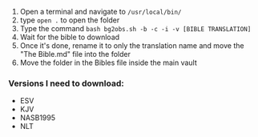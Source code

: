 1. Open a terminal and navigate to ```/usr/local/bin/```
2. type ```open .``` to open the folder
3. Type the command ```bash bg2obs.sh -b -c -i -v [BIBLE TRANSLATION]```
4. Wait for the bible to download
5. Once it's done, rename it to only the translation name and move the "The Bible.md" file into the folder
6. Move the folder in the Bibles file inside the main vault


### Versions I need to download:
- ESV
- KJV
- NASB1995
- NLT